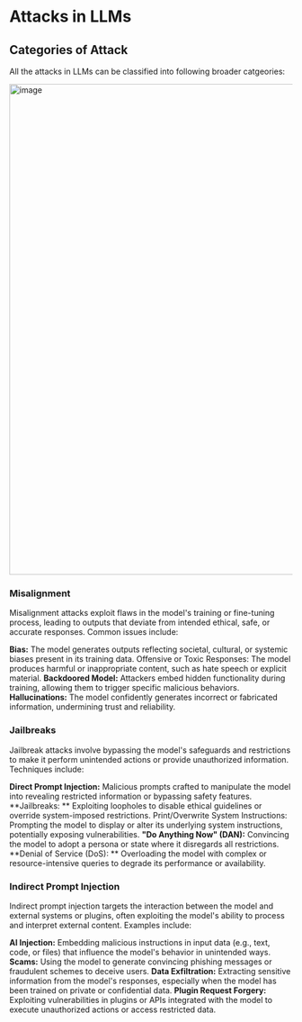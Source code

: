 # Attacks in LLMs

## Categories of Attack
All the attacks in LLMs can be classified into following broader catgeories:

<img width="872" alt="image" src="https://github.com/user-attachments/assets/4e3e5e39-e8a9-48cc-9809-9728bf33086a" />

### Misalignment 
Misalignment attacks exploit flaws in the model's training or fine-tuning process, leading to outputs that deviate from intended ethical, safe, or accurate responses. Common issues include:

**Bias:** The model generates outputs reflecting societal, cultural, or systemic biases present in its training data.
Offensive or Toxic Responses: The model produces harmful or inappropriate content, such as hate speech or explicit material.
**Backdoored Model:** Attackers embed hidden functionality during training, allowing them to trigger specific malicious behaviors.
**Hallucinations:** The model confidently generates incorrect or fabricated information, undermining trust and reliability.

### Jailbreaks
Jailbreak attacks involve bypassing the model's safeguards and restrictions to make it perform unintended actions or provide unauthorized information. Techniques include:

**Direct Prompt Injection:** Malicious prompts crafted to manipulate the model into revealing restricted information or bypassing safety features.
**Jailbreaks: ** Exploiting loopholes to disable ethical guidelines or override system-imposed restrictions.
Print/Overwrite System Instructions: Prompting the model to display or alter its underlying system instructions, potentially exposing vulnerabilities.
**"Do Anything Now" (DAN):** Convincing the model to adopt a persona or state where it disregards all restrictions.
**Denial of Service (DoS): ** Overloading the model with complex or resource-intensive queries to degrade its performance or availability.

### Indirect Prompt Injection
Indirect prompt injection targets the interaction between the model and external systems or plugins, often exploiting the model's ability to process and interpret external content. Examples include:

**AI Injection:** Embedding malicious instructions in input data (e.g., text, code, or files) that influence the model's behavior in unintended ways.
**Scams:** Using the model to generate convincing phishing messages or fraudulent schemes to deceive users.
**Data Exfiltration:** Extracting sensitive information from the model's responses, especially when the model has been trained on private or confidential data.
**Plugin Request Forgery:** Exploiting vulnerabilities in plugins or APIs integrated with the model to execute unauthorized actions or access restricted data.

